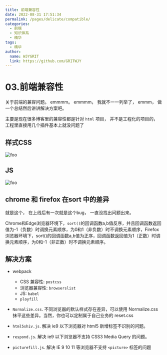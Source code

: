 ```yaml
---
title: 前端兼容性  
date: 2022-08-31 17:51:34  
permalink: /pages/delicate/compatible/  
categories:
  - 前端
  - 知识体系
  - 精华
tags:
  - 精华
author:  
  name: WJYGRIT   
  link: https://github.com/GRITWJY
---
```


# 03.前端兼容性

关于前端的兼容问题。 emmmm。  emmmm， 我就不一一列举了， emmm， 做一个总结然后讲讲解决方案吧。

主要是现在很多博客里的兼容性都是针对  `html` 项目， 并不是工程化的项目的， 工程里直接用几个插件基本上就没问题了


## 样式CSS
<img :src = "$withBase( '/30fnodn/img_3.png' )" alt = "foo" />

## JS
<img :src = "$withBase( '/30fnodn/img_4.png' )" alt = "foo" />

## chrome 和 firefox 在sort 中的差异

就是这个， 在上线后有一次就是这个bug， 一直没找出问题出来。

Chrome和Edge浏览器环境下，`sort()`的回调函数a,b值反序，并且回调函数返回值为-1（负数）时调换元素顺序，为0和1（非负数）时不调换元素顺序，Firefox浏览器环境下，sort()的回调函数a,b值为正序，回调函数返回值为1（正数）时调换元素顺序，为0和-1（非正数）时不调换元素顺序。


## 解决方案
- webpack
  - CSS 兼容性: `postcss `
  - 浏览器兼容性: `browserslist`
  - JS: `babel`
  - `ployfill`

- `Normalize.css`.  不同浏览器的默认样式存在差异，可以使用 Normalize.css 抹平这些差异。当然，你也可以定制属于自己业务的 reset.css

- `html5shiv.js`. 解决 ie9 以下浏览器对 html5 新增标签不识别的问题。

- `respond.js`. 解决 ie9 以下浏览器不支持 CSS3 Media Query 的问题。

- `picturefill.js`.  解决 IE 9 10 11 等浏览器不支持 `<picture>` 标签的问题
